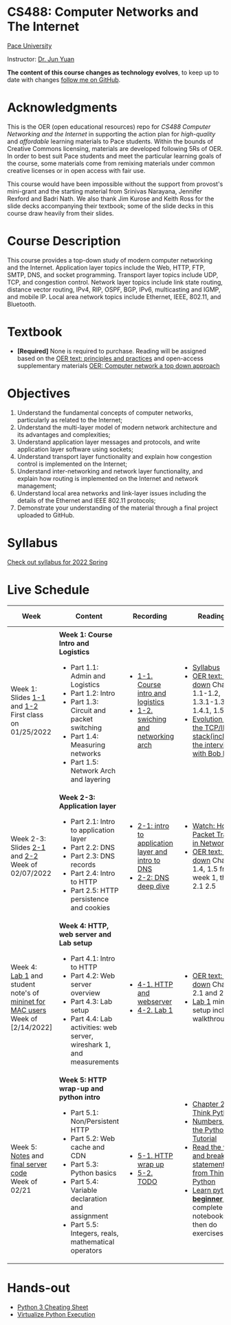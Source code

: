 # CS488: Computer Networks and The Internet
[Pace University](http://www.pace.edu)

Instructor: [Dr. Jun Yuan](http://csis.pace.edu/~jyuan2/)

**The content of this course changes as technology evolves**, to keep up to date with changes [follow me on GitHub](https://github.com/jyuan2pace/CS488OER).

# Acknowledgments
This is the OER (open educational resources) repo for _CS488 Computer Networking and the Internet_ in supporting the action plan for *high-quality* and *affordable* learning materials to Pace students. Within the bounds of Creative Commons licensing, materials are developed following 5Rs of OER.  In order to best suit Pace students and meet the particular learning goals of the course, some materials come from remixing materials under common creative licenses or in open access with fair use.

This course would have been impossible without the support from provost's mini-grant and the starting material from Srinivas Narayana, Jennifer Rexford and Badri Nath. We also thank Jim Kurose and Keith Ross for the slide decks accompanying their textbook; some of the slide decks in this course draw heavily from their slides.


# Course Description

This course provides a top-down study of modern computer networking and the Internet. Application layer topics include the Web, HTTP, FTP, SMTP, DNS, and socket programming. Transport layer topics include UDP, TCP, and congestion control. Network layer topics include link state routing, distance vector routing, IPv4, RIP, OSPF, BGP, IPv6, multicasting and IGMP, and mobile IP. Local area network topics include Ethernet, IEEE, 802.11, and Bluetooth.

# Textbook

* **[Required]** None is required to purchase. Reading will be assigned based on the [OER text: principles and practices](./OER_text.pdf) and open-access supplementary materials [OER: Computer network a top down approach](https://eclass.teicrete.gr/modules/document/file.php/TP326/%CE%98%CE%B5%CF%89%CF%81%CE%AF%CE%B1%20(Lectures)/Computer_Networking_A_Top-Down_Approach.pdf)

# Objectives

1. Understand the fundamental concepts of computer networks, particularly as related to the Internet;
2. Understand the multi-layer model of modern network architecture and its advantages and complexities;
3. Understand application layer messages and protocols, and write application layer software using sockets;
4. Understand transport layer functionality and explain how congestion control is implemented on the Internet;
5. Understand inter-networking and network layer functionality, and explain how routing is implemented on the Internet and network management;
6. Understand local area networks and link-layer issues including the details of the Ethernet and
IEEE 802.11 protocols;
7. Demonstrate your understanding of the material through a final project uploaded to GitHub.

# Syllabus
[Check out syllabus for 2022 Spring](https://docs.google.com/document/d/1xm9FhonUHEuMwYttbQLTa5kgFB2k3s4wz1XRF6_BUy4/edit?usp=sharing)

# Live Schedule
Week|Content|Recording|Reading|Quiz|Deadline and Notes
---|--------------|---|---|---|---
<img width=1000/>|<img width=2000/>|<img width=1000/>|<img width=1500/>|<img width=600/>|<img width=1500/>
Week 1: <br>Slides [1-1](https://docs.google.com/presentation/d/1bZMDGVAY49CXrCfYRfJJtwE7nfUSPb1aW2DKTHfFhfc/edit?usp=sharing) and [1-2](slides/intro-circuit-packet-switching.pptx)<br>First class on 01/25/2022 | **Week 1: Course Intro and Logistics** <ul><li>Part 1.1: Admin and Logistics <li>Part 1.2: Intro <li>Part 1.3: Circuit and packet switching <li> Part 1.4: Measuring networks <li> Part 1.5: Network Arch and layering </ul> |<ul><li>[1-1. Course intro and logistics](https://pace.hosted.panopto.com/Panopto/Pages/Viewer.aspx?id=ef5c4d57-4846-41b0-836e-ae280181ff00) <li> [1-2. swiching and networking arch](https://pace.hosted.panopto.com/Panopto/Pages/Viewer.aspx?id=dae0bcbd-761e-413f-8619-ae2b0012c99b) </ul>|<ul> <li> [Syllabus](https://docs.google.com/document/d/1xm9FhonUHEuMwYttbQLTa5kgFB2k3s4wz1XRF6_BUy4/edit?usp=sharing) <li>[OER text: top-down](https://eclass.teicrete.gr/modules/document/file.php/TP326/%CE%98%CE%B5%CF%89%CF%81%CE%AF%CE%B1%20(Lectures)/Computer_Networking_A_Top-Down_Approach.pdf) Chapter 1.1-1.2, 1.3.1-1.3.2, 1.4.1, 1.5, 1.7  <li>[Evolution of the TCP/IP stack(including the interview with Bob Khan)](http://som.csudh.edu/fac/lpress/471/hout/tcpiphist.htm)  </ul>| Quiz#1 is out on Gradescope | Quiz#1 due 01/30/2022
Week 2-3:<br>Slides [2-1](./slides/application-sockets-dns.pptx) and [2-2](./slides/application-http.pptx) <br>Week of 02/07/2022 | **Week 2-3: Application layer** <ul> <li>	Part 2.1: Intro to application layer <li>Part 2.2: DNS <li>Part 2.3: DNS records <li> Part 2.4: Intro to HTTP <li> Part 2.5: HTTP persistence and cookies </ul> |<ul><li>[2-1: intro to application layer and  intro to DNS](https://pace.hosted.panopto.com/Panopto/Pages/Viewer.aspx?id=6421b2ed-cbe7-4c14-b6c3-ae360117fa1f) <li> [2-2: DNS deep dive](https://pace.hosted.panopto.com/Panopto/Pages/Viewer.aspx?id=0c112c10-5d04-4616-8e76-ae38012fa6d5) </ul>|<ul><li>[Watch: How Packet Travels in Network](https://www.youtube.com/watch?v=xIuBmOufbls) <li>[OER text: top-down](https://eclass.teicrete.gr/modules/document/file.php/TP326/%CE%98%CE%B5%CF%89%CF%81%CE%AF%CE%B1%20(Lectures)/Computer_Networking_A_Top-Down_Approach.pdf) Chapter 1.4, 1.5 from week 1, then 2.1 2.5   </ul>|Quiz for week2-3 is out on Gradescope | Quiz for week2-3 due 02/13/2022 
Week 4:<br>[Lab 1](https://docs.google.com/document/d/1DY2rMhmH98HHgdJ7gh9zVR_UJgiMRQTfH9SrTCDLGts/edit?usp=sharing) and student note's of [mininet for MAC users](./slides/Mininet_and_XQuartz_setup_for_MAC_USERS_student_notes.pdf) <br>Week of [2/14/2022]| **Week 4: HTTP, web server and Lab setup** <ul>  <li>Part 4.1: Intro to HTTP <li>Part 4.2: Web server overview <li>Part 4.3: Lab setup <li> Part 4.4: Lab activities: web server, wireshark 1, and measurements </ul> |<ul><li>[4-1. HTTP and webserver](https://pace.hosted.panopto.com/Panopto/Pages/Viewer.aspx?id=b86038f6-abbe-42ee-82a2-ae3f010b3c29) <li> [4-2. Lab 1](https://pace.hosted.panopto.com/Panopto/Pages/Viewer.aspx?id=5edb5e9b-60f9-4fbb-a472-ae400027c4c9) </ul>|<ul><li>[OER text: top-down](https://eclass.teicrete.gr/modules/document/file.php/TP326/%CE%98%CE%B5%CF%89%CF%81%CE%AF%CE%B1%20(Lectures)/Computer_Networking_A_Top-Down_Approach.pdf) Chapter 2.1 and 2.2  <li> [Lab 1](https://docs.google.com/document/d/1DY2rMhmH98HHgdJ7gh9zVR_UJgiMRQTfH9SrTCDLGts/edit?usp=sharing) mininet setup including walkthrough </ul>|Quiz#4 is out on Gradescope | <ul> <li> Quiz#4 due 02/20/2022  </ul>
Week 5:<br>[Notes](https://colab.research.google.com/drive/1DGjoeOFKo9LTWmEwVvj-Rk_FjRGxvPug?usp=sharing) and [final server code](./python_materials/web-server-s3.py) <br>Week of 02/21| **Week 5: HTTP wrap-up and python intro** <ul> <li> Part 5.1: Non/Persistent HTTP <li> Part 5.2: Web cache and CDN <li> Part 5.3: Python basics <li> Part 5.4: Variable declaration and assignment <li> Part 5.5: Integers, reals, mathematical operators </ul> |<ul><li>[5-1. HTTP wrap up](https://docs.google.com/document/d/1hU8QQLO3X4F4xNLkPoX4d3bY2Dv6vwIFUlm0EnF4A70/edit?usp=sharing) <li> [5-2. TODO]() </ul>|<ul> <li>[Chapter 2 from Think Python](http://www.greenteapress.com/thinkpython/html/thinkpython003.html) <li>[Numbers from the Python Tutorial](https://docs.python.org/3.4/tutorial/introduction.html#numbers)<li>[Read the while and break statements from Think Python](http://www.greenteapress.com/thinkpython/html/thinkpython008.html#toc79) <li>[Learn python 3 **beginner** 1-4](./python_materials/learn-python3): complete the notebooks first then do exercises </ul> | <ul><li> Quiz#5 due [TBD]  <li> [Project 1 milestone 2](https://docs.google.com/document/d/1LfAYkEqIO_fdRVsXhaahEP7Fjf-uOVqB5K-50kbYh60/edit?usp=sharing) due [TBD] </ul>
 <!--
Week 3:<br>[Notes](https://colab.research.google.com/drive/1DGjoeOFKo9LTWmEwVvj-Rk_FjRGxvPug?usp=sharing)<br>Week of [TBD] | **Week 3: Python Prelimaries** <ul> <li>	Part 3.1: Variable declaration and assignment <li>Part 3.2: Integers, reals, mathematical operators <li>Part 3.3: Basic strings <li> Part 3.4: Conditions <li> Part 3.5: Lists</ul> |<ul><li>[3-1: TODO]() <li> [3-2: TODO]() </ul>|<ul> <li>[Chapter 2 from Think Python](http://www.greenteapress.com/thinkpython/html/thinkpython003.html) <li>[Numbers from the Python Tutorial](https://docs.python.org/3.4/tutorial/introduction.html#numbers)<li>[Read the while and break statements from Think Python](http://www.greenteapress.com/thinkpython/html/thinkpython008.html#toc79) <li>[Learn python 3 **beginner** 1-4](./python_materials/learn-python3): complete the notebooks first then do exercises </ul>|Quiz#3 is out on [TBD] | <ul> <li> Quiz#3 due [TBD]<li> [Project 1](https://docs.google.com/document/d/1LfAYkEqIO_fdRVsXhaahEP7Fjf-uOVqB5K-50kbYh60/edit?usp=sharing) out</ul>
Week 5:<br>[Notes](https://jamboard.google.com/d/1t14AhwxK17gY9gHIzSBZXeXlZ6tCyo8_SlswNeAI4wE/edit?usp=sharing) and [final server code](./python_materials/web-server-s3.py) <br>Week of [TBD]| **Week 5: Build a simple web server from scratch** <ul> <li> Part 5.1: HTTP responses and requests <li> Part 5.2: Hello Word server <li> Part 5.3: RESTful API <li> Part 5.4: Background: LAMP stack and MVC <li> Part 5.5: study case of login(db persistence) </ul> |<ul><li>[5-1. TODO]() <li> [5-2. TODO]() </ul>|<ul> <li>[Learn python 3 **beginner** 13, 18 and 19](./python_materials/learn-python3): complete the notebooks first then do exercises <li> Optional: [Web server for multi-clients with IPC](https://ruslanspivak.com/lsbaws-part3/) </ul>|Quiz#5 is out on [TBD] | <ul><li> Quiz#5 due [TBD]  <li> [Project 1 milestone 2](https://docs.google.com/document/d/1LfAYkEqIO_fdRVsXhaahEP7Fjf-uOVqB5K-50kbYh60/edit?usp=sharing) due [TBD] </ul>
Week 6:<br>Slides [6-1](./slides/6-1_transport-demultiplexing.pptx) and [6-2](./slides/6-2_transport-udp-error-detection.pptx)<br>Week of [TBD]| **Week 6: Intro to transport layer** <ul> <li>Part 6.1 Intro <li> Part 6.2 Demultiplexing packets <li> Part 6.3 UDP <li> Part 6.4 Error detection </ul> |<ul><li>[6-1. TODO]() <li> [6-2. TODO]() </ul>|<ul><li>[OER text](./OER_text.pdf) Chapter 3.4, 4.1-4.2 <li>[Learn python 3 **beginner** 12 and 15](./python_materials/learn-python3): complete the notebooks first then do exercises </ul>|Quiz#6 is out on [TBD] | <ul><li> Quiz#6 due [TBD] <li> [Project 1, milestone 3](https://docs.google.com/document/d/1LfAYkEqIO_fdRVsXhaahEP7Fjf-uOVqB5K-50kbYh60/edit?usp=sharing) is due [TBD]   <li> [Project 2: Reliability](https://docs.google.com/document/d/12CtvA1fYfuO7pB95WSkA2IR_x0ddyq2CtyLt6kgIlac/edit?usp=sharing) is out </ul>
Week 7:<br>Slides [7-1](./slides/7-1_transport-tcp-reliability-basics.pptx) and [7-2](./slides/7-2_transport-tcp-reliability-sliding-window.pptx)<br>Week of [TBD] | **Week 7: Reliablity** <ul> <li>Part 7.1 Reliablity basics <li>Part 7.2 Stop and wait <li>Part 7.3 Sliding window <li> Part 7.4 Congestion control  </ul> |<ul><li>[7-1. TODO]() <li> [7-2. TODO]() </ul>|<ul><li>[OER text](./OER_text.pdf) Chapter 4.1, 4.3 except congestion control<li>[Learn python 3 **beginner** 12 and 15](./python_materials/learn-python3): complete the notebooks first then do exercises </ul>|No quiz | <ul> <li>  [Project 2: Reliability milestone 1](https://docs.google.com/document/d/12CtvA1fYfuO7pB95WSkA2IR_x0ddyq2CtyLt6kgIlac/edit?usp=sharing) due [TBD] </ul>
Week 8:<br> Slides [8-1](./slides/8-1_transport-tcp-ordering-flow-control.pptx) and [8-2](./slides/8-2_transport-tcp-congestion-control-1.pptx) <br>Week of [TBD] | **Week 8: TCP flow control and congestion control** <ul> <li>Part 8.1 Flow control and ordered delivery <li>Part 8.2 Intro to congestion control <li>Part 8.3 The ready state <li> Part 8.4 Getting to ready state <li> Part 8.5 TCP Reno </ul> |<ul><li>[8-1. TODO]() <li> [8-2. TODO]() </ul>|<ul> <li>[OER text](./OER_text.pdf) 4.3   <li>[Using wireshark to analyze a tcp packet](http://courses.washington.edu/ee461/hw/lab4.pdf). You do not need to complete the questions, just read them to prep for next week </ul>|Quiz#7 is out on [TBD]| <ul><li> Quiz#7 due [TBD] <li>  [Project 2: Reliability milestone 2](https://docs.google.com/document/d/12CtvA1fYfuO7pB95WSkA2IR_x0ddyq2CtyLt6kgIlac/edit?usp=sharing) due [TBD] </ul>  
Week 9:<br>Slides of [9-1](./slides/9-1_transport-tcp-wrapup-intro-network.pptx) and [9-2](./slides/9-2_network-router-design.pptx) <br>Week of [TBD] | **Week 9: Network layer 1: addressing and router** <ul> <li> Part 9.1 TCP wrap up: connection management <li>Part 9.2 Introduction to network layer <li>Part 9.3 Internet addressing <li>Part 9.4 Router design <li> Part 9.5 Longest prefix matching  </ul> |<ul><li>[9-1. TODO]() <li> [9-2. TODO]() </ul>|<ul> <li>[OER text](./OER_text.pdf) Chapter 5.1.1-5.1.2 </ul>|No quiz | <ul><li>  [Project 2: Reliability milestone 3](https://docs.google.com/document/d/12CtvA1fYfuO7pB95WSkA2IR_x0ddyq2CtyLt6kgIlac/edit?usp=sharing) due [TBD] <li> ⚠️Check your 54% progress report ⚠️<li> [Project 3](https://docs.google.com/document/d/1youo4dj2EI8ng42hxoC7TlqWm5XO5hVleElCxjukfMM/edit?usp=sharing) out, due [TBD] </ul>
Week 10:<br> Slides of [10-1](./slides/10-1_network-protocols.pptx) and [10-2](./slides/10-2_network-protocols-2.pptx) <br>Week of [TBD] | **Week 10: Network layer 2: network protocols** <ul> <li> Part 10.1 IPv4 <li> Part 10.2 DHCP  <li> Part 10.3 IPv6 <li> Part 10.4 NAT (and its implication to P2P) <li> Part 10.5 ARP </ul> |<ul><li>[10-1. TODO]() <li> [10-2: TODO]() </ul>|<ul><li> [OER text](./OER_text.pdf) Chapter 5 </ul>|Quiz#8 out on [TBD] | <ul><li>Quiz#8 due [TBD] <li> [Project 3, milestone 1](https://docs.google.com/document/d/1youo4dj2EI8ng42hxoC7TlqWm5XO5hVleElCxjukfMM/edit?usp=sharing) due [TBD]</ul> 
Week 11:<br> slides of [11-1](./slides/11-1_network-intradomain-routing.pptx) and [11-2](./slides/11-2_network-interdomain-routing.pptx) <br>Week of [TBD] | **Week 11: Routing of the internet** <ul> <li> Part 11.1 Intro to routing  <li> Part 11.2 Link state protocols  <li> Part 11.3 Distance vector protocols <li> Part 11.3 BGP <li> Part 11.4 Routing for the internet </ul> |<ul><li>[11-1. TODO]() <li> [11-2. TODO]() </ul>|<ul> <li> [OER text](./OER_text.pdf) Chapter 5  </ul>|No quiz  | 
Week 12:<br> No slides <br>Week of [TBD]| :warning:**Week 12:Exam week**:warning: <ul> <li> Part 12.1 Review <li> Part 12.2 Final exam  </ul> |<ul><li>[12-1. TODO]() <li> 12-2. Final, No recording </ul>| No reading assignment|No quiz | 
Week 13:<br>Slides of [13-1](./slides/13-1_security-symmetric-key-crypto.pptx) and [13-2](./slides/13-2_security-public-key-crypto.pptx) <br>Week of [TBD] | **Week 13: Networking security** <ul><li>Part 13.1 Intro to networking security <li> Part 13.2 Intro to cryptograph <li> Part 13.3 Symmetric/secure key cryptograph <li> Part 13.4 Asymmetric key cryptograph  <li> Part 13.5 RSA crytosystem  </ul> |<ul><li>[13-1. TODO]() <li> [13-2. TODO]() </ul>|<ul><li>[Computer Networks: A Systems Approach](https://book.systemsapproach.org/security.html) 8.1, 8.2 and 8.4  </ul>|Quiz#9 is out on [TBD] | <ul><li> Quiz#9 due on [TBD]<li>  [Project 3 milestone 2](https://docs.google.com/document/d/1youo4dj2EI8ng42hxoC7TlqWm5XO5hVleElCxjukfMM/edit?usp=sharing) due [TBD] </ul>
Week 14:<br>Slides of [14-1](./slides/14-1_link-addressing-error-detection-correction.pptx) and [14-2](./slides/14-2_link-medium-access-control.pptx) <br>Week of [TBD] | **Week 14: Data link layer** <ul> <li> Part 14.1 Intro to data link layer <li> Part 14.2 Error detection <li> Part 14.3 Medium access control <li> Part 14.4 Random access control <li> Part 14.5 Ethernet MAC <li> Part 14.6 Wireless, celluar and 5G  </ul> |<ul><li>[14-1. TODO]() <li> [14-2. TODO]() </ul>|<ul> <li> [OER text](./OER_text.pdf) Chapter 6 </ul>|Quiz#10 out on [TBD] | <ul><li> Quiz#10 due on [TBD]<li>  [Project 3 milestone 3](https://docs.google.com/document/d/1youo4dj2EI8ng42hxoC7TlqWm5XO5hVleElCxjukfMM/edit?usp=sharing) due [TBD] </ul>
-->
  
# Hands-out
* [Python 3 Cheating Sheet](./python_materials/python3cheatsheet.pdf)
* [Virtualize Python Execution](http://www.pythontutor.com/visualize.html#mode=edit)
